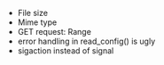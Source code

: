 * File size
* Mime type
* GET request: Range
* error handling in read_config() is ugly
* sigaction instead of signal

